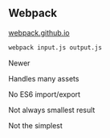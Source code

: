##  Webpack

[webpack.github.io](https://webpack.github.io/)

```bash
webpack input.js output.js
```

Newer <!-- .element: class="fragment" -->

Handles many assets <!-- .element: class="fragment" -->

No ES6 import/export <!-- .element: class="fragment" -->

Not always smallest result <!-- .element: class="fragment" -->

Not the simplest <!-- .element: class="fragment" -->
